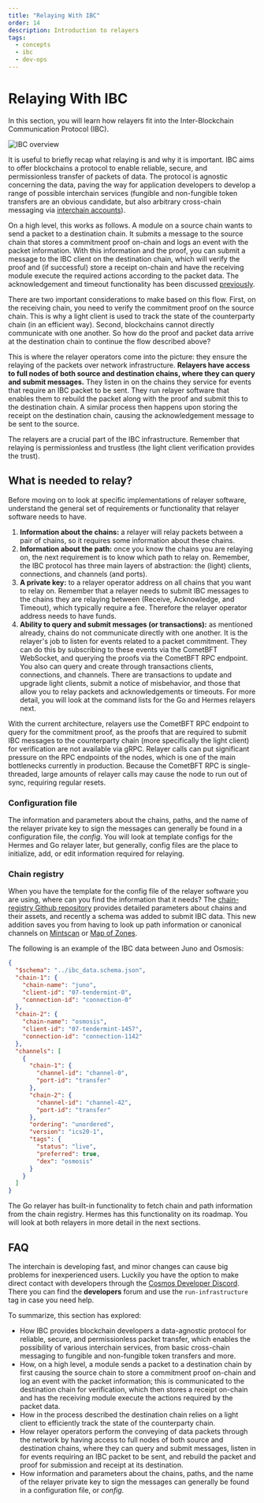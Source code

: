```yaml
---
title: "Relaying With IBC"
order: 14
description: Introduction to relayers
tags:
  - concepts
  - ibc
  - dev-ops
---
```


# Relaying With IBC

<HighlightBox type="learning">

In this section, you will learn how relayers fit into the Inter-Blockchain Communication Protocol (IBC).

</HighlightBox>

![IBC overview](/academy/3-ibc/images/ibcoverview.png)

It is useful to briefly recap what relaying is and why it is important. IBC aims to offer blockchains a protocol to enable reliable, secure, and permissionless transfer of packets of data. The protocol is agnostic concerning the data, paving the way for application developers to develop a range of possible interchain services (fungible and non-fungible token transfers are an obvious candidate, but also arbitrary cross-chain messaging via [interchain accounts](https://interchain-io.medium.com/welcome-to-the-ibc-gang-lets-talk-2f5b95133a5d)).

On a high level, this works as follows. A module on a source chain wants to send a packet to a destination chain. It submits a message to the source chain that stores a commitment proof on-chain and logs an event with the packet information. With this information and the proof, you can submit a message to the IBC client on the destination chain, which will verify the proof and (if successful) store a receipt on-chain and have the receiving module execute the required actions according to the packet data. The acknowledgement and timeout functionality has been discussed [previously](/academy/3-ibc/3-channels.md).

There are two important considerations to make based on this flow. First, on the receiving chain, you need to verify the commitment proof on the source chain. This is why a light client is used to track the state of the counterparty chain (in an efficient way). Second, blockchains cannot directly communicate with one another. So how do the proof and packet data arrive at the destination chain to continue the flow described above?

This is where the relayer operators come into the picture: they ensure the relaying of the packets over network infrastructure. **Relayers have access to full nodes of both source and destination chains, where they can query and submit messages.** They listen in on the chains they service for events that require an IBC packet to be sent. They run relayer software that enables them to rebuild the packet along with the proof and submit this to the destination chain. A similar process then happens upon storing the receipt on the destination chain, causing the acknowledgement message to be sent to the source.

The relayers are a crucial part of the IBC infrastructure. Remember that relaying is permissionless and trustless (the light client verification provides the trust).

## What is needed to relay?

Before moving on to look at specific implementations of relayer software, understand the general set of requirements or functionality that relayer software needs to have.

1. **Information about the chains:** a relayer will relay packets between a pair of chains, so it requires some information about these chains.
2. **Information about the path:** once you know the chains you are relaying on, the next requirement is to know which path to relay on. Remember, the IBC protocol has three main layers of abstraction: the (light) clients, connections, and channels (and ports).
3. **A private key:** to a relayer operator address on all chains that you want to relay on. Remember that a relayer needs to submit IBC messages to the chains they are relaying between (Receive, Acknowledge, and Timeout), which typically require a fee. Therefore the relayer operator address needs to have funds.
4. **Ability to query and submit messages (or transactions):** as mentioned already, chains do not communicate directly with one another. It is the relayer's job to listen for events related to a packet commitment. They can do this by subscribing to these events via the CometBFT WebSocket, and querying the proofs via the CometBFT RPC endpoint. You also can query and create through transactions clients, connections, and channels. There are transactions to update and upgrade light clients, submit a notice of misbehavior, and those that allow you to relay packets and acknowledgements or timeouts. For more detail, you will look at the command lists for the Go and Hermes relayers next.

<HighlightBox type="tip">

With the current architecture, relayers use the CometBFT RPC endpoint to query for the commitment proof, as the proofs that are required to submit IBC messages to the counterparty chain (more specifically the light client) for verification are not available via gRPC. Relayer calls can put significant pressure on the RPC endpoints of the nodes, which is one of the main bottlenecks currently in production. Because the CometBFT RPC is single-threaded, large amounts of relayer calls may cause the node to run out of sync, requiring regular resets.

</HighlightBox>

### Configuration file

The information and parameters about the chains, paths, and the name of the relayer private key to sign the messages can generally be found in a configuration file, the _config_. You will look at template configs for the Hermes and Go relayer later, but generally, config files are the place to initialize, add, or edit information required for relaying.

### Chain registry

When you have the template for the config file of the relayer software you are using, where can you find the information that it needs? The [chain-registry Github repository](https://github.com/cosmos/chain-registry) provides detailed parameters about chains and their assets, and recently a schema was added to submit IBC data. This new addition saves you from having to look up path information or canonical channels on [Mintscan](https://www.mintscan.io/cosmos/relayers) or [Map of Zones](https://mapofzones.com/?testnet=false&period=24&tableOrderBy=ibcVolume&tableOrderSort=desc).

The following is an example of the IBC data between Juno and Osmosis:

```json
{
  "$schema": "../ibc_data.schema.json",
  "chain-1": {
    "chain-name": "juno",
    "client-id": "07-tendermint-0",
    "connection-id": "connection-0"
  },
  "chain-2": {
    "chain-name": "osmosis",
    "client-id": "07-tendermint-1457",
    "connection-id": "connection-1142"
  },
  "channels": [
    {
      "chain-1": {
        "channel-id": "channel-0",
        "port-id": "transfer"
      },
      "chain-2": {
        "channel-id": "channel-42",
        "port-id": "transfer"
      },
      "ordering": "unordered",
      "version": "ics20-1",
      "tags": {
        "status": "live",
        "preferred": true,
        "dex": "osmosis"
      }
    }
  ]
}
```

The Go relayer has built-in functionality to fetch chain and path information from the chain registry. Hermes has this functionality on its roadmap. You will look at both relayers in more detail in the next sections.

## FAQ

The interchain is developing fast, and minor changes can cause big problems for inexperienced users. Luckily you have the option to make direct contact with developers through the [Cosmos Developer Discord](https://discord.com/invite/cosmosnetwork). There you can find the **developers** forum and use the `run-infrastructure` tag in case you need help.

<HighlightBox type="synopsis">

To summarize, this section has explored:

* How IBC provides blockchain developers a data-agnostic protocol for reliable, secure, and permissionless packet transfer, which enables the possibility of various interchain services, from basic cross-chain messaging to fungible and non-fungible token transfers and more.
* How, on a high level, a module sends a packet to a destination chain by first causing the source chain to store a commitment proof on-chain and log an event with the packet information; this is communicated to the destination chain for verification, which then stores a receipt on-chain and has the receiving module execute the actions required by the packet data.
* How in the process described the destination chain relies on a light client to efficiently track the state of the counterparty chain.
* How relayer operators perform the conveying of data packets through the network by having access to full nodes of both source and destination chains, where they can query and submit messages, listen in for events requiring an IBC packet to be sent, and rebuild the packet and proof for submission and receipt at its destination.
* How information and parameters about the chains, paths, and the name of the relayer private key to sign the messages can generally be found in a configuration file, or *config*.

</HighlightBox>

<!--## Next up

You now have a solid understanding of relaying in general. It is time to look a closer look at specific relayers for IBC: the Go and Hermes relayer. Start with the Go relayer in the [next section](./1-go-relayer.md).-->
